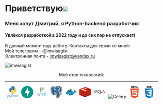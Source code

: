 <h1 align="left">Приветствую<img src="https://github.com/blackcater/blackcater/raw/main/images/Hi.gif" height="32"/>

### Меня зовут Дмитрий, я Python-backend разработчик
#### Увлёкся разработкой в 2022 году и до сих пор не отпускает)
В данный момент ищу работу. Контакты для связи со мной:<br>
Мой телеграмм - @Imwisagist<br>
Электронная почта - imwisagist@yandex.ru

<p align="left"> <img src="https://komarev.com/ghpvc/?username=imwisagist&label=Profile%20views&color=0e75b6&style=flat" alt="imwisagist" /> </p>
 
<p align="center">Мой стек технологий:</p>
<hr>
<div align="center">
  <img src="https://github.com/devicons/devicon/blob/master/icons/python/python-original-wordmark.svg" title="Python" alt="Python" width="40" height="40"/>&nbsp;
  <img src="https://github.com/devicons/devicon/blob/master/icons/fastapi/fastapi-original.svg" title="FastAPI" alt="FastAPI" width="40" height="40"/>&nbsp;
  <img src="https://github.com/devicons/devicon/blob/master/icons/pytest/pytest-original-wordmark.svg" title="Pytest" alt="Pytest" width="40" height="40"/>&nbsp;
  <img src="https://github.com/devicons/devicon/blob/master/icons/postgresql/postgresql-original.svg" title="PostgreSQL" alt="PostgreSQL" width="40" height="40"/>&nbsp;
  <img src="https://github.com/devicons/devicon/blob/master/icons/docker/docker-original.svg" title="Docker" alt="Docker" width="40" height="40"/>&nbsp;
  <img src="https://github.com/devicons/devicon/blob/master/icons/redis/redis-original.svg" title="Redis" alt="Redis" width="40" height="40"/>&nbsp;
  <img src="https://github.com/devicons/devicon/blob/master/icons/sqlalchemy/sqlalchemy-original.svg" title="SQLAlchemy" alt="SQLAlchemy" width="40" height="40"/>&nbsp;
  <img src="https://upload.wikimedia.org/wikipedia/commons/1/19/Celery_logo.png" title="Celery" alt="Celery" width="40" height="40"/>&nbsp;  
  <img src="https://github.com/devicons/devicon/blob/master/icons/html5/html5-original-wordmark.svg" title="HTML5" alt="HTML5" width="40" height="40"/>&nbsp;  
  <img src="https://github.com/devicons/devicon/blob/master/icons/css3/css3-original-wordmark.svg" title="CSS3" alt="CSS3" width="40" height="40"/>&nbsp; 
</div>
